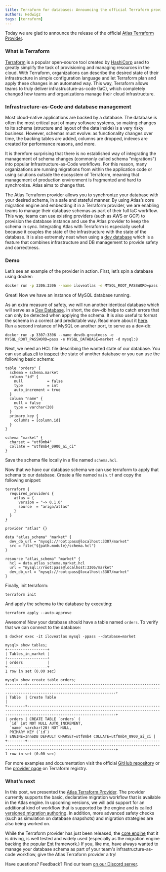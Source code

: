 ```yaml
---
title: Terraform for databases: Announcing the official Terraform provider for Atlas
authors: Hedwigz
tags: [terraform]
---
```


Today we are glad to announce the release of the official [Atlas Terraform Provider](https://registry.terraform.io/providers/ariga/atlas).

### What is Terraform
[Terraform](https://terraform.io/) is a popular open-source tool created by [HashiCorp](https://www.hashicorp.com/) used to greatly simplify the task of provisioning and managing resources in the cloud. With Terraform, organizations can describe the desired state of their infrastructure in simple configuration language and let Terraform plan and apply these changes in an automated way. This way, Terraform allows teams to truly deliver infrastructure-as-code (IaC), which completely changed how teams and organizations manage their cloud infrastructure. 

### Infrastructure-as-Code and database management
Most cloud-native applications are backed by a database. The database is often the most critical part of many software systems, so making changes to its schema (structure and layout of the data inside) is a very risky business. However, schemas must evolve: as functionality changes over time, the backing tables are added, columns are dropped, indexes are created for performance reasons, and more.  
  
It is therefore surprising that there is no established way of integrating the management of schema changes (commonly called schema "migrations") into popular Infrastructure-as-Code workflows. For this reason, many organizations are running migrations from within the application code or using solutions outside the ecosystem of Terraform, meaning that management of production environment is fragmented and hard to synchronize. Atlas aims to change that.  
  
The Atlas Terraform provider allows you to synchronize your database with your desired schema, in a safe and stateful manner. By using Atlas’s core migration engine and embedding it in a Terraform provider, we are enabling teams to manage their database schemas as part of their full IaC workflow. This way, teams can use existing providers (such as AWS or GCP) to provision the database instance and use the Atlas provider to keep the schema in sync. Integrating Atlas with Terraform is especially useful because it couples the state of the infrastructure with the state of the database. It is also extremely neat when using a [dev database](https://atlasgo.io/dev-database) which is a feature that combines infrastructure and DB management to provide safety and correctness.

### Demo
Let’s see an example of the provider in action.
First, let’s spin a database using docker:
```bash
docker run -p 3306:3306 --name iloveatlas -e MYSQL_ROOT_PASSWORD=pass -e MYSQL_DATABASE=market -d mysql:8
```
Great! Now we have an instance of MySQL database running.

As an extra measure of safety, we will run another identical database which will serve as a [Dev Database](https://atlasgo.io/cli/dev-database). In short, the dev-db helps to catch errors that can only be detected when applying the schema. It is also useful to format the schema in a correct and predictable way. Read more about it [here](https://atlasgo.io/cli/dev-database).  
Run a second instance of MySQL on another port, to serve as a dev-db:

```shell
docker run -p 3307:3306 --name devdb-greatness -e MYSQL_ROOT_PASSWORD=pass -e MYSQL_DATABASE=market -d mysql:8
```

Next, we need an HCL file describing the wanted state of our database. You can use [atlas cli](https://atlasgo.io/cli/getting-started/setting-up) to [inspect](https://atlasgo.io/cli/getting-started/inspection) the state of another database or you can use the following basic schema:
```hcl title="schema.hcl"
table "orders" {
  schema = schema.market
  column "id" {
    null           = false
    type           = int
    auto_increment = true
  }
  column "name" {
    null = false
    type = varchar(20)
  }
  primary_key {
    columns = [column.id]
  }
}

schema "market" {
  charset = "utf8mb4"
  collate = "utf8mb4_0900_ai_ci"
}
``` 
Save the schema file locally in a file named `schema.hcl`.

Now that we have our database schema we can use terraform to apply that schema to our database.
Create a file named `main.tf` and copy the following snippet:
```hcl title="main.tf"
terraform {
  required_providers {
    atlas = {
      version = "~> 0.1.0"
      source  = "ariga/atlas"
    }
  }
}

provider "atlas" {}

data "atlas_schema" "market" {
  dev_db_url = "mysql://root:pass@localhost:3307/market"
  src = file("${path.module}/schema.hcl")
}

resource "atlas_schema" "market" {
  hcl = data.atlas_schema.market.hcl
  url = "mysql://root:pass@localhost:3306/market"  
  dev_db_url = "mysql://root:pass@localhost:3307/market"
}
```
Finally, init terraform:
```shell
terraform init
```
And apply the schema to the database by executing:
```shell
terraform apply --auto-approve
```

Awesome! Now your database should have a table named `orders`. To verify that we can connect to the database:
```shell
$ docker exec -it iloveatlas mysql -ppass --database=market

mysql> show tables;
+------------------+
| Tables_in_market |
+------------------+
| orders           |
+------------------+
1 row in set (0.00 sec)

mysql> show create table orders;
+--------+------------------------------------------------------------------------------------------------------------------------------------------------------------------------------------+
| Table  | Create Table                                                                                                                                                                       |
+--------+------------------------------------------------------------------------------------------------------------------------------------------------------------------------------------+
| orders | CREATE TABLE `orders` (
  `id` int NOT NULL AUTO_INCREMENT,
  `name` varchar(20) NOT NULL,
  PRIMARY KEY (`id`)
) ENGINE=InnoDB DEFAULT CHARSET=utf8mb4 COLLATE=utf8mb4_0900_ai_ci |
+--------+------------------------------------------------------------------------------------------------------------------------------------------------------------------------------------+
1 row in set (0.00 sec)
```

For more examples and documentation visit the official [GitHub repository](https://github.com/ariga/terraform-provider-atlas) or the [provider page](https://registry.terraform.io/providers/ariga/atlas/latest) on Terraform registry.

### What's next

In this post, we presented the [Atlas Terraform Provider](https://registry.terraform.io/providers/ariga/atlas/latest). The provider currently supports the basic, declarative migration workflow that is available in the Atlas engine. In upcoming versions, we will add support for an additional kind of workflow that is supported by the engine and is called [versioned migration authoring](https://entgo.io/blog/2022/03/14/announcing-versioned-migrations/). In addition, more advanced safety checks (such as simulation on database snapshots) and migration strategies are also being worked on.  

While the Terraform provider has just been released, the [core engine](https://github.com/ariga/atlas) that it is driving, is well tested and widely used (especially as the migration engine backing the popular [Ent](https://github.com/ent/ent) framework.) If you, like me, have always wanted to manage your database schema as part of your team's infrastructure-as-code workflow, give the Atlas Terraform provider a try!

Have questions? Feedback? Find our team [on our Discord server](https://discord.gg/zZ6sWVg6NT).
